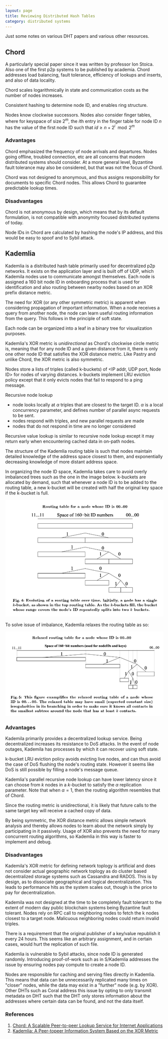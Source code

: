 ```yaml
---
layout: page
title: Reviewing Distributed Hash Tables
category: distributed systems
---
```


<p class="message">
  Just some notes on various DHT papers and various other resources.
</p>

## Chord

A particularly special paper since it was written by professor Ion Stoica. Also one of the first p2p systems to be published by academia. Chord addresses load balancing, fault tolerance, efficiency of lookups and inserts, and also of data locality.  

Chord scales logarithmically in state and communication costs as the number of nodes increases. 

Consistent hashing to determine node ID, and enables ring structure. 

Nodes know clockwise successors.
Nodes also consider finger tables, where for keyspace of size $2^m$, the $i$th entry in the finger table for node ID $n$ has the value of the first node ID such that $id \geq n + 2^i \mod{2^m}$

### Advantages

Chord emphasized the frequency of node arrivals and departures. Nodes going offline, troubled connection, etc are all concerns that modern distributed systems should consider. At a more general level, Byzantine fault tolerance may also be considered, but that was not the focus of Chord. 

Chord was not designed to anonymous, and thus assigns responsibility for documents to specific Chord nodes. This allows Chord to guarantee predictable lookup times.

### Disadvantages

Chord is not anonymous by design, which means that by its default formulation, is not compatible with anonymity focused distributed systems of today.

Node IDs in Chord are calculated by hashing the node's IP address, and this would be easy to spoof and to Sybil attack.



## Kademlia

Kademlia is a distributed hash table primarily used for decentralized p2p networks. It exists on the application layer and is built off of UDP, which Kademila nodes use to communicate amongst themselves. Each node is assigned a 160 bit node ID in onboarding process that is used for identification and also routing between nearby nodes based on an XOR prefix distance metric. 

The need for XOR (or any other symmetric metric) is apparent when considering propagation of important information. When a node receives a query from another node, the node can learn useful routing information from the query. This follows in the principle of soft state. 

Each node can be organized into a leaf in a binary tree for visualization purposes. 

Kademlia's XOR metric is *unidirectional* as Chord's clockwise circle metric is, meaning that for any node ID and a given distance from it, there is only one other node ID that satisfies the XOR distance metric. Like Pastry and unlike Chord, the XOR metric is also symmetric. 

Nodes store a lists of triples (called k-buckets) of <IP addr, UDP port, Node ID> for nodes of varying distances. k-buckets implement LRU eviction policy except that it only evicts nodes that fail to respond to a ping message. 

Recursive node lookup
* node looks locally at $\alpha$ triples that are closest to the target ID. $\alpha$ is a local concurrency parameter, and defines number of parallel async requests to be sent. 
* nodes respond with triples, and new parallel requests are made
* nodes that do not respond in time are no longer considered
  
Recursive value lookup is similar to recursive node lookup except it may return early when encountering cached data in on-path nodes.

The structure of the Kademlia routing table is such that nodes maintain detailed knowledge of the address space closest to them, and exponentially decreasing knowledge of more distant address space.

In organizing the node ID space, Kademlia takes care to avoid overly imbalanced trees such as the one in the image below. k-buckets are allocated by demand, such that whenever a node ID is to be added to the routing table, a new k-bucket will be created with half the original key space if the k-bucket is full.

![](../res/img/2019-03-06-13-11-04.png)

To solve issue of imbalance, Kademlia relaxes the routing table as so: 

![](../res/img/2019-03-06-13-14-15.png)

### Advantages

Kademila primarily provides a decentralized lookup service. Being decentralized increases its resistance to DoS attacks. In the event of node outages, Kademila has processes by which it can recover using soft state. 

k-bucket LRU eviction policy avoids evicting live nodes, and can thus avoid the case of DoS flushing the node's routing state. However it seems like DoS is still possible by filling a node's message queue. 

Kademlia's parallel recursive node lookup can have lower latency since it can choose from $k$ nodes in a $k$-bucket to satisfy the $\alpha$ replication parameter. Note that when $\alpha = 1$, then the routing algorithm resembles that of Chord. 

Since the routing metric is unidirectional, it is likely that future calls to the same target key will receive a cached copy of data.

By being symmetric, the XOR distance metric allows simple network analysis and thereby allows nodes to learn about the network simply by participating in it passively. Usage of XOR also prevents the need for many concurrent routing algorithms, so Kademlia in this way is faster to implement and debug. 

### Disadvantages

Kademila's XOR metric for defining network toplogy is artificial and does not consider actual geographic network toplogy as do cluster based decentralized storage systems such as Cassandra and RADOS. This is by design, as to dissociate geographical and logical decentralization. This leads to performance hits as the system scales out, though is the price to pay for decentralization. 

Kademila was not designed at the time to be completely fault tolerant to the extent of modern day public blockchain systems being Byzantine fault tolerant. Nodes rely on RPC call to neighboring nodes to fetch the k nodes closest to a target node. Malicuous neighboring nodes could return invalid triples. 

There is a requirement that the original publisher of a key/value republish it every 24 hours. This seems like an arbitrary assignment, and in certain cases, would hurt the replication of such file.

Kademlia is vulnerable to Sybil attacks, since node ID is generated randomly. Introducing proof-of-work such as in S/Kademlia addresses the issue by ensuring nodes pay compute to create a node ID. 

Nodes are responsible for caching and serving files directly in Kademlia. This means that data can be unnecessarily replicated many times on "closer" nodes, while the data may exist in a "further" node (e.g. by XOR). Other DHTs such as Coral address this issue by opting to only transmit metadata on DHT such that the DHT only stores information about the addresses where certain data can be found, and not the data itself. 

### References

1. [Chord: A Scalable Peer-to-peer Lookup Service for Internet Applications](http://nms.csail.mit.edu/papers/chord.pdf)
2. [Kademlia: A Peer-topeer Information System Based on the XOR Metric](https://pdos.csail.mit.edu/~petar/papers/maymounkov-kademlia-lncs.pdf)